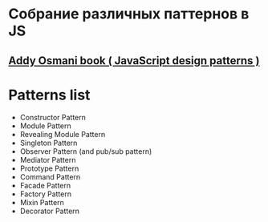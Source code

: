 # Собрание различных паттернов в JS

## [Addy Osmani book ( JavaScript design patterns )](https://addyosmani.com/resources/essentialjsdesignpatterns/book/)

Patterns list
===
* Constructor Pattern
* Module Pattern
* Revealing Module Pattern
* Singleton Pattern
* Observer Pattern (and pub/sub pattern)
* Mediator Pattern
* Prototype Pattern
* Command Pattern
* Facade Pattern
* Factory Pattern
* Mixin Pattern
* Decorator Pattern
